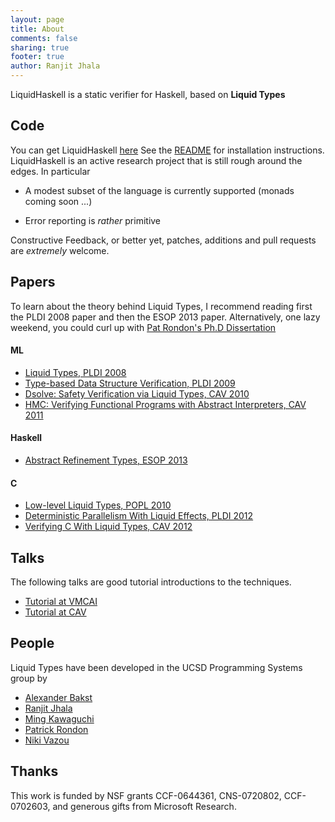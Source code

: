 ```yaml
---
layout: page
title: About
comments: false 
sharing: true
footer: true
author: Ranjit Jhala
---
```


LiquidHaskell is a static verifier for Haskell, based on **Liquid Types**

Code
----

You can get LiquidHaskell [here](http://github.com/ucsd-progsys/liquidhaskell)
See the [README](https://github.com/ucsd-progsys/liquidhaskell/blob/master/README.md)
for installation instructions. LiquidHaskell is an active research project that is
still rough around the edges. In particular

- A modest subset of the language is currently supported (monads coming soon ...)

- Error reporting is *rather* primitive

Constructive Feedback, or better yet, patches, additions and pull requests 
are *extremely* welcome.

Papers
------

To learn about the theory behind Liquid Types, I recommend reading first the 
PLDI 2008 paper and then the ESOP 2013 paper. Alternatively, one lazy weekend, 
you could curl up with [Pat Rondon's Ph.D Dissertation](http://goto.ucsd.edu/~pmr/papers/rondon-liquid-types.pdf)

#### ML

- [Liquid Types, PLDI 2008](http://goto.ucsd.edu/~rjhala/liquid/liquid_types.pdf)
- [Type-based Data Structure Verification, PLDI 2009](http://goto.ucsd.edu/~rjhala/papers/type-based_data_structure_verification.pdf)
- [Dsolve: Safety Verification via Liquid Types, CAV 2010](http://goto.ucsd.edu/~rjhala/papers/safety_verification_with_liquid_types.pdf)
- [HMC: Verifying Functional Programs with Abstract Interpreters, CAV 2011](http://goto.ucsd.edu/~rjhala/papers/hmc.pdf)

#### Haskell

- [Abstract Refinement Types, ESOP 2013](http://goto.ucsd.edu/~rjhala/liquid/abstract_refinement_types.pdf)

#### C

- [Low-level Liquid Types, POPL 2010](http://goto.ucsd.edu/~rjhala/liquid/low_level_liquid_types.pdf)
- [Deterministic Parallelism With Liquid Effects, PLDI 2012](http://goto.ucsd.edu/~rjhala/papers/deterministic_parallelism_via_liquid_effects.pdf)
- [Verifying C With Liquid Types, CAV 2012](http://goto.ucsd.edu/~rjhala/papers/csolve_verifying_c_with_liquid_types.pdf)


Talks
-----

The following talks are good tutorial introductions to the techniques.

- [Tutorial at VMCAI](http://goto.ucsd.edu/~rjhala/talks/liquid_types_VMCAI.pptx)
- [Tutorial at CAV](http://goto.ucsd.edu/~rjhala/talks/liquid_types_CAV2011.pptx)

People
------

Liquid Types have been developed in the UCSD Programming Systems group by

- [Alexander Bakst](http://cseweb.ucsd.edu/~abakst)
- [Ranjit Jhala](http://cseweb.ucsd.edu/~rjhala)
- [Ming Kawaguchi](http://cseweb.ucsd.edu/~mwookawa)
- [Patrick Rondon](http://cseweb.ucsd.edu/~prondon)
- [Niki Vazou](http://cseweb.ucsd.edu/~nvazou)

Thanks
------

This work is funded by NSF grants CCF-0644361, CNS-0720802, CCF-0702603, and generous gifts from Microsoft Research.





